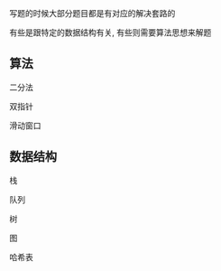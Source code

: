 写题的时候大部分题目都是有对应的解决套路的

有些是跟特定的数据结构有关, 有些则需要算法思想来解题



## 算法

二分法

双指针

滑动窗口

## 数据结构

栈

队列

树

图

哈希表